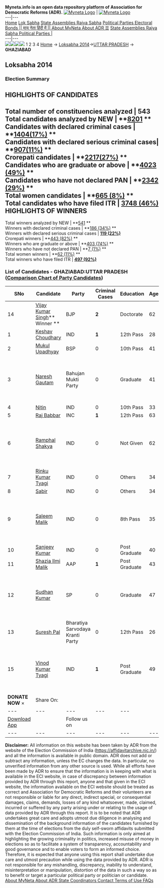 **Myneta.info is an open data repository platform of Association for Democratic Reforms (ADR).**
[![Myneta Logo](https://www.myneta.info/lib/img/myneta-logo.png)](https://www.myneta.info/) | [![Myneta Logo](https://www.myneta.info/lib/img/adr-logo.png)](https://adrindia.org)  
---|---  
[Home](https://www.myneta.info/) [Lok Sabha](https://www.myneta.info/#ls "Lok Sabha") [ State Assemblies ](https://www.myneta.info/#sa "State Assemblies") [Rajya Sabha](https://www.myneta.info/#rs "Rajya Sabha") [Political Parties ](https://www.myneta.info/party "Political Parties") [ Electoral Bonds ](https://www.myneta.info/electoral_bonds "Electoral Bonds") [ || माय नेता हिंदी में || ](https://translate.google.co.in/translate?prev=hp&hl=en&js=y&u=www.myneta.info&sl=en&tl=hi&history_state0=) [ About MyNeta ](https://adrindia.org/content/about-myneta) [ About ADR ](https://adrindia.org/about-adr/who-we-are) [☰](javascript:void\(0\))
[ State Assemblies ](https://www.myneta.info/#sa "State Assemblies") [ Rajya Sabha ](https://www.myneta.info/#rs "Rajya Sabha") [ Political Parties ](https://www.myneta.info/party "Political Parties")
|   
---|---  
![](https://www.myneta.info/lib/img/banner/banner-1.png)![](https://www.myneta.info/lib/img/banner/banner-2.png)![](https://www.myneta.info/lib/img/banner/banner-3.png)![](https://www.myneta.info/lib/img/banner/banner-4.png)
1  2  3  4 
[Home](https://www.myneta.info/) → [Loksabha 2014](https://www.myneta.info/ls2014/)→[UTTAR PRADESH](https://www.myneta.info/ls2014/index.php?action=show_constituencies&state_id=24) → **GHAZIABAD**
### 
## Loksabha 2014
###  Election Summary 
HIGHLIGHTS OF CANDIDATES  
---  
Total number of constituencies analyzed |  543   
Total candidates analyzed by NEW | **[8201](https://www.myneta.info/ls2014/index.php?action=summary&subAction=candidates_analyzed&sort=candidate#summary) **  
Candidates with declared criminal cases | **[1404(17%)](https://www.myneta.info/ls2014/index.php?action=summary&subAction=crime&sort=candidate#summary) **  
Candidates with declared serious criminal cases| **[907(11%)](https://www.myneta.info/ls2014/index.php?action=summary&subAction=serious_crime&sort=candidate#summary) **  
Crorepati candidates | **[2217(27%)](https://www.myneta.info/ls2014/index.php?action=summary&subAction=crorepati&sort=candidate#summary) **  
Candidates who are graduate or above | **[4023 (49%)](https://www.myneta.info/ls2014/index.php?action=summary&subAction=education&sort=candidate#summary) **  
Candidates who have not declared PAN | **[2342 (29%)](https://www.myneta.info/ls2014/index.php?action=summary&subAction=without_pan&sort=candidate#summary) **  
Total women candidates | **[665 (8%)](https://www.myneta.info/ls2014/index.php?action=summary&subAction=women_candidate&sort=candidate#summary) **  
Total candidates who have filed ITR | [**3748 (46%)**](https://www.myneta.info/ls2014/index.php?action=summary&subAction=filed_itr&sort=candidate#summary)  
HIGHLIGHTS OF WINNERS  
---  
Total winners analyzed by NEW | **[541](https://www.myneta.info/ls2014/index.php?action=summary&subAction=winner_analyzed&sort=candidate#summary) **  
Winners with declared criminal cases | **[186 (34%)](https://www.myneta.info/ls2014/index.php?action=summary&subAction=winner_crime&sort=candidate#summary) **  
Winners with declared serious criminal cases | **[119 (22%)](https://www.myneta.info/ls2014/index.php?action=summary&subAction=winner_serious_crime&sort=candidate#summary)**  
Crorepati winners | **[443 (82%)](https://www.myneta.info/ls2014/index.php?action=summary&subAction=winner_crorepati&sort=candidate#summary) **  
Winners who are graduate or above | **[403 (74%)](https://www.myneta.info/ls2014/index.php?action=summary&subAction=winner_education&sort=candidate#summary) **  
Winners who have not declared PAN | **[7 (1%)](https://www.myneta.info/ls2014/index.php?action=summary&subAction=winner_without_pan&sort=candidate#summary) **  
Total women winners | **[62 (11%)](https://www.myneta.info/ls2014/index.php?action=summary&subAction=winner_women&sort=candidate#summary) **  
Total winners who have filed ITR | [**497 (92%)**](https://www.myneta.info/ls2014/index.php?action=summary&subAction=winner_filed_itr&sort=candidate#summary)  
### List of Candidates - GHAZIABAD:UTTAR PRADESH ([Comparison Chart of Party Candidates](https://www.myneta.info/ls2014/comparisonchart.php?constituency_id=420))
SNo | Candidate| Party| Criminal Cases| Education| Age| Total Assets| Liabilities  
---|---|---|---|---|---|---|---  
14  | [Vijay Kumar Singh](https://www.myneta.info/ls2014/candidate.php?candidate_id=1667)** Winner ** | BJP | **2** | Doctorate| 62 | Rs 4,11,37,044 ~ 4 Crore+ | Rs 20,26,774 ~ 20 Lacs+  
1  | [Keshav Choudhary](https://www.myneta.info/ls2014/candidate.php?candidate_id=1680) | IND | **1** | 12th Pass| 28 | Rs 1,000 ~ 1 Thou+ | Rs 0 ~   
2  | [Mukul Upadhyay](https://www.myneta.info/ls2014/candidate.php?candidate_id=229) | BSP | 0 | 10th Pass| 41 | Rs 16,73,55,710 ~ 16 Crore+ | Rs 1,87,51,971 ~ 1 Crore+  
3  | [Naresh Gautam](https://www.myneta.info/ls2014/candidate.php?candidate_id=1684) | Bahujan Mukti Party | 0 | Graduate| 41 | ![](https://myneta.info/image_v2.php?myneta_folder=ls2014&candidate_id=1684&col=ta) | ![](https://myneta.info/image_v2.php?myneta_folder=ls2014&candidate_id=1684&col=lia)  
4  | [Nitin](https://www.myneta.info/ls2014/candidate.php?candidate_id=1678) | IND | 0 | 10th Pass| 33 | Rs 1,000 ~ 1 Thou+ | Rs 0 ~   
5  | [Raj Babbar](https://www.myneta.info/ls2014/candidate.php?candidate_id=1685) | INC | **1** | 12th Pass| 63 | Rs 19,72,33,950 ~ 19 Crore+ | Rs 2,28,96,345 ~ 2 Crore+  
6  | [Ramphal Shakya](https://www.myneta.info/ls2014/candidate.php?candidate_id=1697) | IND | 0 | Not Given| 62 | ![](https://myneta.info/image_v2.php?myneta_folder=ls2014&candidate_id=1697&col=ta) | ![](https://myneta.info/image_v2.php?myneta_folder=ls2014&candidate_id=1697&col=lia)  
7  | [Rinku Kumar Tyagi](https://www.myneta.info/ls2014/candidate.php?candidate_id=1674) | IND | 0 | Others| 34 | Rs 3,15,01,000 ~ 3 Crore+ | Rs 40,00,000 ~ 40 Lacs+  
8  | [Sabir](https://www.myneta.info/ls2014/candidate.php?candidate_id=1681) | IND | 0 | Others| 34 | Rs 18,36,155 ~ 18 Lacs+ | Rs 16,555 ~ 16 Thou+  
9  | [Saleem Malik](https://www.myneta.info/ls2014/candidate.php?candidate_id=1682) | IND | 0 | 8th Pass| 35 | ![](https://myneta.info/image_v2.php?myneta_folder=ls2014&candidate_id=1682&col=ta) | ![](https://myneta.info/image_v2.php?myneta_folder=ls2014&candidate_id=1682&col=lia)  
10  | [Sanjeev Kumar](https://www.myneta.info/ls2014/candidate.php?candidate_id=1679) | IND | 0 | Post Graduate| 40 | Rs 56,71,309 ~ 56 Lacs+ | Rs 0 ~   
11  | [Shazia Ilmi Malik](https://www.myneta.info/ls2014/candidate.php?candidate_id=674) | AAP | **1** | Post Graduate| 43 | Rs 30,33,42,609 ~ 30 Crore+ | Rs 4,18,46,167 ~ 4 Crore+  
12  | [Sudhan Kumar](https://www.myneta.info/ls2014/candidate.php?candidate_id=673) | SP | 0 | Graduate| 47 | ![](https://myneta.info/image_v2.php?myneta_folder=ls2014&candidate_id=673&col=ta) | ![](https://myneta.info/image_v2.php?myneta_folder=ls2014&candidate_id=673&col=lia)  
13  | [Suresh Pal](https://www.myneta.info/ls2014/candidate.php?candidate_id=1672) | Bharatiya Sarvodaya Kranti Party | 0 | 12th Pass| 26 | Rs 63,170 ~ 63 Thou+ | Rs 0 ~   
15  | [Vinod Kumar Tyagi](https://www.myneta.info/ls2014/candidate.php?candidate_id=1693) | IND | **1** | Post Graduate| 49 | ![](https://myneta.info/image_v2.php?myneta_folder=ls2014&candidate_id=1693&col=ta) | ![](https://myneta.info/image_v2.php?myneta_folder=ls2014&candidate_id=1693&col=lia)  
|  **DONATE NOW** × |  Share On:  | [](https://api.whatsapp.com/send?text=https%3A%2F%2Fmyneta.info%2Fpunjab2022%2Findex.php%3Faction%3Dshow_constituencies%26state_id%3D19) | [](https://www.facebook.com/sharer/sharer.php?u=https%3A%2F%2Fmyneta.info%2Fpunjab2022%2Findex.php%3Faction%3Dshow_constituencies%26state_id%3D19) | [](https://twitter.com/share?url=https%3A%2F%2Fmyneta.info%2Fpunjab2022%2Findex.php%3Faction%3Dshow_constituencies%26state_id%3D19)  
---|---|---|---|---  
| [ Download App ](https://play.google.com/store/apps/details?id=com.webrosoft.myneta1&pcampaignid=pcampaignidMKT-Other-global-all-co-prtnr-py-PartBadge-Mar2515-1) | [](https://play.google.com/store/apps/details?id=com.webrosoft.myneta1&pcampaignid=pcampaignidMKT-Other-global-all-co-prtnr-py-PartBadge-Mar2515-1) |  Follow us on  | [](https://www.facebook.com/adrindia.org/) | [](https://twitter.com/adrspeaks) | [](https://groups.google.com/g/national-election-watch?hl=en&pli=1) | [](https://www.instagram.com/adrspeaks/) | [](https://www.youtube.com/user/adrspeaks) | [](https://sharechat.com/profile/adrspeaks)  
---|---|---|---|---|---|---|---|---  
**Disclaimer:** All information on this website has been taken by ADR from the website of the Election Commission of India (https://affidavitarchive.nic.in/) and all the information is available in public domain. ADR does not add or subtract any information, unless the EC changes the data. In particular, no unverified information from any other source is used. While all efforts have been made by ADR to ensure that the information is in keeping with what is available in the ECI website, in case of discrepancy between information provided by ADR through this report, anyone and that given in the ECI website, the information available on the ECI website should be treated as correct and Association for Democratic Reforms and their volunteers are not responsible or liable for any direct, indirect special, or consequential damages, claims, demands, losses of any kind whatsoever, made, claimed, incurred or suffered by any party arising under or relating to the usage of data provided by ADR through this report. It is to be noted that ADR undertakes great care and adopts utmost due diligence in analysing and dissemination of the background information of the candidates furnished by them at the time of elections from the duly self-sworn affidavits submitted with the Election Commission of India. Such information is only aimed at highlighting the growing criminality in politics, increased misuse of money in elections so as to facilitate a system of transparency, accountability and good governance and to enable voters to form an informed choice. Therefore, it is expected that anyone using this report shall undertake due care and utmost precaution while using the data provided by ADR. ADR is not responsible for any mishandling, discrepancy, inability to understand, misinterpretation or manipulation, distortion of the data in such a way so as to benefit or target a particular political party or politician or candidate. 
[ About MyNeta ](https://adrindia.org/content/about-myneta) [ About ADR ](https://adrindia.org/about-adr/who-we-are) [ State Coordinators ](https://adrindia.org/about-adr/state-coordinators) [ Contact ](https://adrindia.org/contact-us) [ Terms of Use ](https://adrindia.org/content/adr-terms-use) [ FAQs ](https://adrindia.org/content/faqs)
